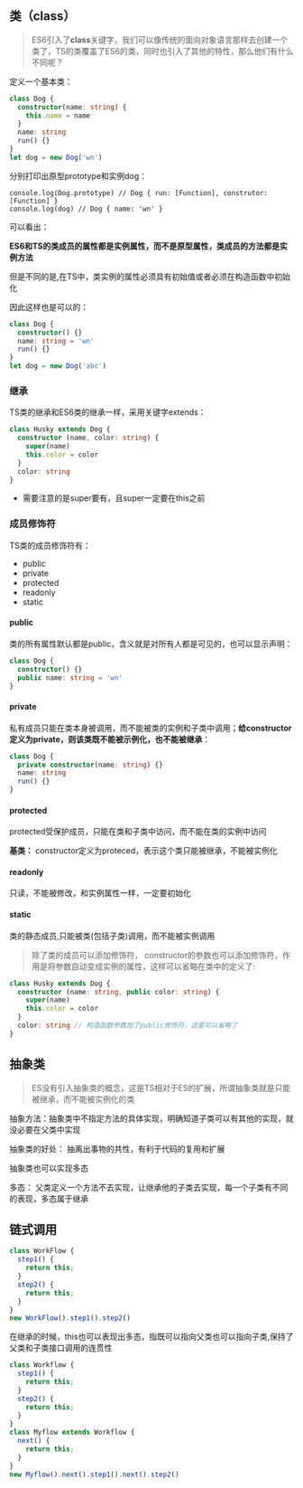 ## 类（class）

> ES6引入了**class**关键字，我们可以像传统的面向对象语言那样去创建一个类了，TS的类覆盖了ES6的类，同时也引入了其他的特性，那么他们有什么不同呢？

定义一个基本类：
```ts
class Dog {
  constructor(name: string) {
    this.name = name
  }
  name: string
  run() {}
}
let dog = new Dog('wn')
```

分别打印出原型prototype和实例dog：


```TS
console.log(Dog.prototype) // Dog { run: [Function], construtor: [Function] }
console.log(dog) // Dog { name: 'wn' }
```

可以看出：

**ES6和TS的类成员的属性都是实例属性，而不是原型属性，类成员的方法都是实例方法**

但是不同的是,在TS中，类实例的属性必须具有初始值或者必须在构造函数中初始化

因此这样也是可以的：

```ts
class Dog {
  constructor() {}
  name: string = 'wn'
  run() {}
}
let dog = new Dog('abc')
```

### 继承
TS类的继承和ES6类的继承一样，采用关键字extends：


```ts
class Husky extends Dog {
  constructor (name, color: string) {
    super(name)
    this.color = color
  }
  color: string
}
```

- 需要注意的是super要有，且super一定要在this之前

### 成员修饰符

TS类的成员修饰符有：

- public
- private
- protected
- readonly
- static

#### public

类的所有属性默认都是public，含义就是对所有人都是可见的，也可以显示声明：

```ts
class Dog {
  constructor() {}
  public name: string = 'wn'
}
```

#### private

私有成员只能在类本身被调用，而不能被类的实例和子类中调用；**给constructor定义为private，则该类既不能被示例化，也不能被继承**：


```ts
class Dog {
  private constructor(name: string) {}
  name: string
  run() {}
}
```

#### protected
protected受保护成员，只能在类和子类中访问，而不能在类的实例中访问

**基类：** constructor定义为proteced，表示这个类只能被继承，不能被实例化

#### readonly
只读，不能被修改，和实例属性一样，一定要初始化

#### static
类的静态成员,只能被类(包括子类)调用，而不能被实例调用

> 除了类的成员可以添加修饰符， constructor的参数也可以添加修饰符，作用是将参数自动变成实例的属性，这样可以省略在类中的定义了:


```ts
class Husky extends Dog {
  constructor (name: string, public color: string) {
    super(name)
    this.color = color
  }
  color: string // 构造函数参数加了public修饰符，这里可以省略了
}
```

## 抽象类
> ES没有引入抽象类的概念，这是TS相对于ES的扩展，所谓抽象类就是只能被继承，而不能被实例化的类

抽象方法：抽象类中不指定方法的具体实现，明确知道子类可以有其他的实现，就没必要在父类中实现

抽象类的好处：
抽离出事物的共性，有利于代码的复用和扩展

抽象类也可以实现多态

多态：
父类定义一个方法不去实现，让继承他的子类去实现，每一个子类有不同的表现，多态属于继承

## 链式调用

```ts
class WorkFlow {
  step1() {
    return this;
  }
  step2() {
    return this;
  }
}
new WorkFlow().step1().step2()
```

在继承的时候，this也可以表现出多态，指既可以指向父类也可以指向子类,保持了父类和子类接口调用的连贯性

```ts
class Workflow {
  step1() {
    return this;
  }
  step2() {
    return this;
  }
}
class Myflow extends Workflow {
  next() {
    return this;
  }
}
new Myflow().next().step1().next().step2()
```